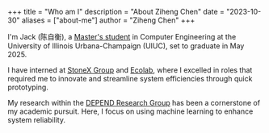 +++
title = "Who am I"
description = "About Ziheng Chen"
date = "2023-10-30"
aliases = ["about-me"]
author = "Ziheng Chen"
+++


I'm Jack (陈自衡), a [Master's student](https://ece.illinois.edu/about/directory/grad-students/zihengc2) in Computer Engineering at the University of Illinois Urbana-Champaign (UIUC), set to graduate in May 2025.

I have interned at [StoneX Group](https://www.stonex.com/) and [Ecolab](https://www.ecolab.com/), where I excelled in roles that required me to innovate and streamline system efficiencies through quick prototyping. 

My research within the [DEPEND Research Group](https://depend.csl.illinois.edu/) has been a cornerstone of my academic pursuit. Here, I focus on using machine learning to enhance system reliability. 
